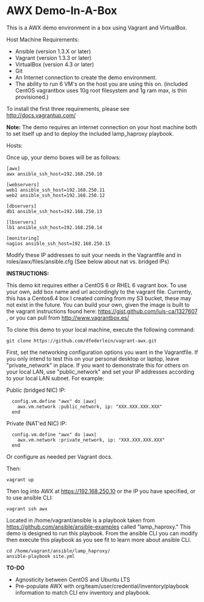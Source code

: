 AWX Demo-In-A-Box
=================

This is a AWX demo environment in a box using Vagrant and VirtualBox.

Host Machine Requirements:

- Ansible (version 1.3.X or later)
- Vagrant (version 1.3.3 or later)
- VirtualBox (version 4.3 or later)
- Git 
- An Internet connection to create the demo environment.
- The ability to run 6 VM's on the host you are using this on. (included CentOS vagrantbox uses 10g root filesystem and 1g ram max, is thin provisioned.)

To install the first three requirements, please see http://docs.vagrantup.com/

**Note:** The demo requires an internet connection on your host machine both to set itself up and to deploy the included lamp_haproxy playbook. 

Hosts:

Once up, your demo boxes will be as follows:
```
[awx]
awx ansible_ssh_host=192.168.250.10

[webservers]
web1 ansible_ssh_host=192.168.250.11
web2 ansible_ssh_host=192.168.250.12

[dbservers]
db1 ansible_ssh_host=192.168.250.13

[lbservers]
lb1 ansible_ssh_host=192.168.250.14

[monitoring]
nagios ansible_ssh_host=192.168.250.15
```
Modify these IP addresses to suit your needs in the Vagrantfile and in roles/awx/files/ansible.cfg (See below about nat vs. bridged IPs)

**INSTRUCTIONS:**

This demo kit requires either a CentOS 6 or RHEL 6 vagrant box.  To use your own, add box name and url accordingly to the vagrant file. Currently, this has a Centos6.4 box I created coming from my S3 bucket, these may not exist in the future.  You can build your own, given the image is built to the vagrant instructions found here: https://gist.github.com/luis-ca/1327607 , or you can pull from http://www.vagrantbox.es/ 

To clone this demo to your local machine, execute the following command:
```
git clone https://github.com/dfederlein/vagrant-awx.git
```

First, set the networking configuration options you want in the Vagrantfile.  If you only intend to test this on your personal desktop or laptop, leave "private_network" in place.  If you want to demonstrate this for others on your local LAN, use "public_network" and set your IP addresses according to your local LAN subnet.  For example:

Public (bridged NIC) IP:
```
  config.vm.define "awx" do |awx|
    awx.vm.network :public_network, ip: "XXX.XXX.XXX.XXX"
  end
```
Private (NAT'ed NIC) IP:
```
  config.vm.define "awx" do |awx|
    awx.vm.network :private_network, ip: "XXX.XXX.XXX.XXX"
  end
```
Or configure as needed per Vagrant docs.

Then:
```
vagrant up
```

Then log into AWX at https://192.168.250.10 or the IP you have specified, or to use ansible CLI:
```
vagrant ssh awx
```

Located in /home/vagrant/ansible is a playbook taken from https://github.com/ansible/ansible-examples called "lamp_haproxy."  This demo is designed to run this playbook.  From the ansible CLI you can modify then execute this playbook as you see fit to learn more about ansible CLI.
```
cd /home/vagrant/ansible/lamp_haproxy/
ansible-playbook site.yml
```

**TO-DO**

- Agnosticity between CentOS and Ubuntu LTS
- Pre-populate AWX with org/team/user/credential/inventory/playbook information to match CLI env inventory and playbook.